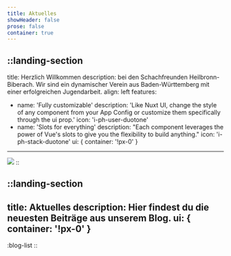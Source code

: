 ```yaml
---
title: Aktuelles
showHeader: false
prose: false
container: true
---
```


::landing-section
---
title: Herzlich Willkommen
description: bei den Schachfreunden Heilbronn-Biberach. Wir sind ein dynamischer Verein aus Baden-Württemberg mit einer erfolgreichen Jugendarbeit.
align: left
features:
  - name: 'Fully customizable'
    description: 'Like Nuxt UI, change the style of any component from your App Config or customize them specifically through the ui prop.'
    icon: 'i-ph-user-duotone'
  - name: 'Slots for everything'
    description: "Each component leverages the power of Vue's slots to give you the flexibility to build anything."
    icon: 'i-ph-stack-duotone'
ui: { container: '!px-0' }
---
<img src="/assets/blog/20170101.dvm-u14-2016/gruppenfoto.jpg" class="w-full rounded-md shadow-xl ring-1 ring-gray-300 dark:ring-gray-700" />
::

::landing-section
---
title: Aktuelles
description: Hier findest du die neuesten Beiträge aus unserem Blog.
ui: { container: '!px-0' }
---
:blog-list
::
